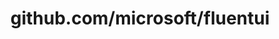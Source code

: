 ---
layout: post
title: github.com/microsoft/fluentui
categories: link
tags: [انگلیسی, برنامه‌نویسی]
---